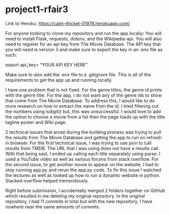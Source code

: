 # project1-rfair3

Link to Heroku: https://calm-thicket-01978.herokuapp.com/

For anyone looking to clone my repository and run the app locally:
You will need to install Flask, requests, dotenv, and the Wikipedia-api. 
You will also need to register for an api key from The Movie Database. 
The API key that you will need is version 3 and make sure to export the key in an .env file as such:

export api_key= “YOUR API KEY HERE”

Make sure to also add the .env file to a .gitignore file.
This is all of the requirements to get the app up and running locally. 



I have one problem that is not fixed. For the genre titles, the genre id prints with the genre title.
For the app, I do not want any of the genre ids to show that come from The Movie Database. 
To address this, I would like to do more research on how to extract the name from the id. 
I tried filtering out the numbers using isdigit() but, this was unsuccessful. 
I would love to add the option to choose a movie from a list then the page loads up with the title tagline poster and Wiki page.



2 technical issues that arose during the building process was trying to pull the results from The Movie Database and getting the app to run on refresh in browser. 
For the first technical issue, I was trying to use json to call results from TMDB.
The URL that I was using does not have a results call. 
With that being said, I ended up calling each title separately using parse. 
I used a YouTube video as well as various forums from stack overflow. 
For the second issue, to get another movie to appear on the website, I had to stop running app.py and rerun the app.py code. 
To fix this issue I watched the lectures as well as looked up how to run a dynamic website in python. 
Stacked overflow helped tremendously.


Right before submission, I accidentally merged 2 folders together on GitHub which resulted in me deleting my original repository.
In the original repository, I had 11 commits in total but with the new repository, I have nowhere near the same amounts of commits. 
